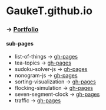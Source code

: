 # GaukeT.github.io
  ### -> [Portfolio](https://gauket.github.io/)


#### sub-pages
  - list-of-things -> [gh-pages](https://gauket.github.io/list-of-things/) 
  - tea-topics -> [gh-pages](https://gauket.github.io/tea-topics/)
  - sudoku-solver-js -> [gh-pages](https://gauket.github.io/sudoku-solver-js/)
  - nonogram-js -> [gh-pages](https://gauket.github.io/nonogram-js/)
  - sorting-visualization -> [gh-pages](https://gauket.github.io/sorting-visualization/)
  - flocking-simulation -> [gh-pages](https://gauket.github.io/flocking-simulation/)
  - seven-segment-clock -> [gh-pages](https://gauket.github.io/seven-segment-clock/)
  - traffic -> [gh-pages](https://gauket.github.io/traffic/)
  
